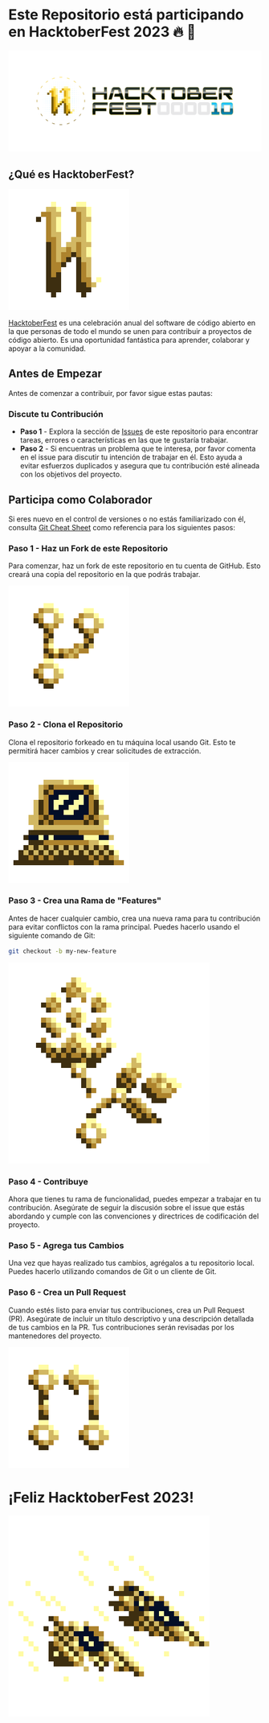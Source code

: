 # Este Repositorio está participando en HacktoberFest 2023 :fire: :robot:


![](https://github.com/andrewrgarcia/hf10_organizer_event_kit/blob/main/05_logo_set/hf10_horizontal_logos/cmyk/hf10_horz_fcd_cmyk.png?raw=true)


## ¿Qué es HacktoberFest?

![](https://github.com/andrewrgarcia/hf10_organizer_event_kit/blob/main/04_icon_set/@1x/10@1x.png?raw=true)


[HacktoberFest](https://hacktoberfest.com/) es una celebración anual del software de código abierto en la que personas de todo el mundo se unen para contribuir a proyectos de código abierto. Es una oportunidad fantástica para aprender, colaborar y apoyar a la comunidad.

## Antes de Empezar

Antes de comenzar a contribuir, por favor sigue estas pautas:

### Discute tu Contribución

- **Paso 1** - Explora la sección de [Issues](https://github.com/andrewrgarcia/bcrpy/issues) de este repositorio para encontrar tareas, errores o características en las que te gustaría trabajar.
- **Paso 2** - Si encuentras un problema que te interesa, por favor comenta en el issue para discutir tu intención de trabajar en él. Esto ayuda a evitar esfuerzos duplicados y asegura que tu contribución esté alineada con los objetivos del proyecto.

## Participa como Colaborador


Si eres nuevo en el control de versiones o no estás familiarizado con él, consulta [Git Cheat Sheet](https://github.com/andrewrgarcia/hf10_organizer_event_kit/blob/main/03_git_cheat_sheet/hf10_git_cheat_sheet.pdf) como referencia para los siguientes pasos:



### Paso 1 - Haz un Fork de este Repositorio

Para comenzar, haz un fork de este repositorio en tu cuenta de GitHub. Esto creará una copia del repositorio en la que podrás trabajar.

![](https://github.com/andrewrgarcia/hf10_organizer_event_kit/blob/main/04_icon_set/@1x/03@1x.png?raw=true)


### Paso 2 - Clona el Repositorio

Clona el repositorio forkeado en tu máquina local usando Git. Esto te permitirá hacer cambios y crear solicitudes de extracción.

![](https://github.com/andrewrgarcia/hf10_organizer_event_kit/blob/main/04_icon_set/@1x/05@1x.png?raw=true)


### Paso 3 - Crea una Rama de "Features"

Antes de hacer cualquier cambio, crea una nueva rama para tu contribución para evitar conflictos con la rama principal. Puedes hacerlo usando el siguiente comando de Git:

```bash
git checkout -b my-new-feature
```

![](https://github.com/andrewrgarcia/hf10_organizer_event_kit/blob/main/04_icon_set/@1x/14@1x.png?raw=true)


### Paso 4 - Contribuye

Ahora que tienes tu rama de funcionalidad, puedes empezar a trabajar en tu contribución. Asegúrate de seguir la discusión sobre el issue que estás abordando y cumple con las convenciones y directrices de codificación del proyecto.

### Paso 5 - Agrega tus Cambios

Una vez que hayas realizado tus cambios, agrégalos a tu repositorio local. Puedes hacerlo utilizando comandos de Git o un cliente de Git.

### Paso 6 - Crea un Pull Request

Cuando estés listo para enviar tus contribuciones, crea un Pull Request (PR). Asegúrate de incluir un título descriptivo y una descripción detallada de tus cambios en la PR. Tus contribuciones serán revisadas por los mantenedores del proyecto.

![](https://github.com/andrewrgarcia/hf10_organizer_event_kit/blob/main/04_icon_set/@1x/08@1x.png?raw=true)


# ¡Feliz HacktoberFest 2023!

[![](https://github.com/andrewrgarcia/hf10_organizer_event_kit/blob/main/04_icon_set/@1x/13@1x.png?raw=true)](https://github.com/andrewrgarcia)
